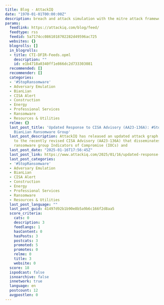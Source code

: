 ```yaml
---
title: Blog - AttackIQ
date: "1970-01-01T00:00:00Z"
description: breach and attack simulation with the mitre attack framework
params:
  feedlink: https://attackiq.com/blog/feed/
  feedtype: rss
  feedid: 5a7174cc0861018702282d49596ac725
  websites: {}
  blogrolls: []
  in_blogrolls:
  - title: CTI-DFIR-Feeds.opml
    description: ""
    id: e1b4718a0340ff1e866dc2d733303081
  recommended: []
  recommender: []
  categories:
  - '#StopRansomware'
  - Adversary Emulation
  - BianLian
  - CISA Alert
  - Construction
  - Energy
  - Professional Services
  - Ransomware
  - Resources & Utilities
  relme: {}
  last_post_title: 'Updated Response to CISA Advisory (AA23-136A): #StopRansomware:
    BianLian Ransomware Group'
  last_post_description: AttackIQ has released an updated attack graph in response
    to the recently revised CISA Advisory (AA23-136A) that disseminates known BianLian
    ransomware group Indicators of Compromise (IOCs) and
  last_post_date: "2025-01-16T17:56:45Z"
  last_post_link: https://www.attackiq.com/2025/01/16/updated-response-to-cisa-advisory-aa23-136a/
  last_post_categories:
  - '#StopRansomware'
  - Adversary Emulation
  - BianLian
  - CISA Alert
  - Construction
  - Energy
  - Professional Services
  - Ransomware
  - Resources & Utilities
  last_post_language: ""
  last_post_guid: 41497d92b1b90e8b5a9b6c166f2d8aa5
  score_criteria:
    cats: 0
    description: 3
    feedlangs: 1
    hasContent: 0
    hasPosts: 3
    postcats: 3
    promoted: 5
    promotes: 0
    relme: 0
    title: 3
    website: 0
  score: 18
  ispodcast: false
  isnoarchive: false
  innetwork: true
  language: en
  postcount: 12
  avgpostlen: 0
---
```

